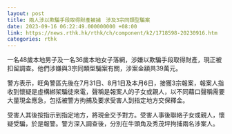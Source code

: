 ```yaml
---
layout: post
title: 兩人涉以欺騙手段取得財產被捕　涉及3宗同類型騙案
date: 2023-09-16 06:22:49.000000000 +08:00
link: https://news.rthk.hk/rthk/ch/component/k2/1718598-20230916.htm
categories: rthk
---
```


一名48歲本地男子及一名36歲本地女子落網，涉嫌以欺騙手段取得財產，現正被扣留調查。他們涉嫌與3宗同類型騙案有關，涉案金額共39萬元。

警方表示，旺角警區先後在7月31日、8月1日及本月6日，接獲3宗報案，報案人指收到懷疑是虛構綁架騙徒來電，聲稱是報案人的子女或親人，以不同藉口聲稱需要大量現金應急，包括被警方拘捕及要求受害人到指定地方交保釋金。

受害人其後按指示到指定地方，將現金交予對方。受害人事後聯絡子女或親人，懷疑受騙，於是報警。警方深入調查後，分別在牛頭角及秀茂坪拘捕兩名涉案人。
